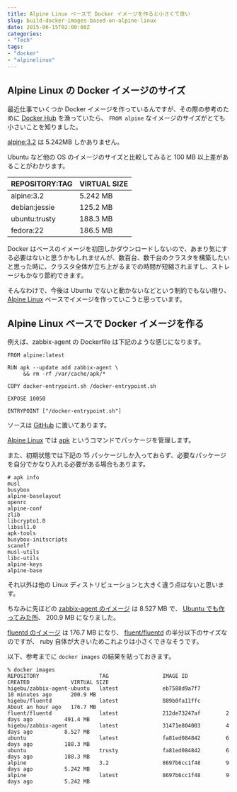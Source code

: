 ```yaml
---
title: Alpine Linux ベースで Docker イメージを作ると小さくて良い
slug: build-docker-images-based-on-alpine-linux
date: 2015-06-15T02:00:00Z
categories: 
- "Tech"
tags: 
- "docker"
- "alpinelinux"
---
```




## Alpine Linux の Docker イメージのサイズ

最近仕事でいくつか Docker イメージを作っているんですが、その際の参考のために [Docker Hub](https://hub.docker.com/) を漁っていたら、 `FROM alpine` なイメージのサイズがとても小さいことを知りました。

[alpine:3.2](https://registry.hub.docker.com/_/alpine/) は 5.242MB しかありません。

Ubuntu など他の OS のイメージのサイズと比較してみると 100 MB 以上差があることがわかります。

| REPOSITORY:TAG | VIRTUAL SIZE |
|:---------------|:-------------|
| alpine:3.2     | 5.242 MB     |
| debian:jessie  | 125.2 MB     |
| ubuntu:trusty  | 188.3 MB     |
| fedora:22      | 186.5 MB     |

Docker はベースのイメージを初回しかダウンロードしないので、あまり気にする必要はないと思うかもしれませんが、数百台、数千台のクラスタを構築したいと思った時に、クラスタ全体が立ち上がるまでの時間が短縮されますし、ストレージもかなり節約できます。

そんなわけで、今後は Ubuntu でないと動かないなどという制約でもない限り、 [Alpine Linux][1] ベースでイメージを作っていこうと思っています。

## Alpine Linux ベースで Docker イメージを作る

例えば、zabbix-agent の Dockerfile は下記のような感じになります。

```
FROM alpine:latest

RUN apk --update add zabbix-agent \
     && rm -rf /var/cache/apk/*

COPY docker-entrypoint.sh /docker-entrypoint.sh

EXPOSE 10050

ENTRYPOINT ["/docker-entrypoint.sh"]
```

ソースは [GitHub](https://github.com/higebu/docker-zabbix-agent) に置いてあります。

[Alpine Linux][1] では [apk](http://wiki.alpinelinux.org/wiki/Alpine_Linux_package_management) というコマンドでパッケージを管理します。

また、初期状態では下記の 15 パッケージしか入っておらず、必要なパッケージを自分でかなり入れる必要がある場合もあります。

```
# apk info
musl
busybox
alpine-baselayout
openrc
alpine-conf
zlib
libcrypto1.0
libssl1.0
apk-tools
busybox-initscripts
scanelf
musl-utils
libc-utils
alpine-keys
alpine-base
```

それ以外は他の Linux ディストリビューションと大きく違う点はないと思います。

ちなみに先ほどの [zabbix-agent のイメージ](https://registry.hub.docker.com/u/higebu/zabbix-agent/) は 8.527 MB で、 [Ubuntu でも作ってみた所](https://registry.hub.docker.com/u/higebu/zabbix-agent-ubuntu/)、 200.9 MB になりました。

[fluentd のイメージ](https://registry.hub.docker.com/u/higebu/fluentd/) は 176.7 MB になり、 [fluent/fluentd](https://registry.hub.docker.com/u/fluent/fluentd/) の半分以下のサイズなのですが、 ruby 自体が大きいためこれよりは小さくできなそうです。

以下、参考までに `docker images` の結果を貼っておきます。

```
% docker images
REPOSITORY                   TAG                 IMAGE ID            CREATED             VIRTUAL SIZE
higebu/zabbix-agent-ubuntu   latest              eb7588d9a7f7        10 minutes ago      200.9 MB
higebu/fluentd               latest              889b0fa11ffc        About an hour ago   176.7 MB
fluent/fluentd               latest              212de73247af        2 days ago          491.4 MB
higebu/zabbix-agent          latest              31471e804003        4 days ago          8.527 MB
ubuntu                       latest              fa81ed084842        6 days ago          188.3 MB
ubuntu                       trusty              fa81ed084842        6 days ago          188.3 MB
alpine                       3.2                 8697b6cc1f48        9 days ago          5.242 MB
alpine                       latest              8697b6cc1f48        9 days ago          5.242 MB
```

 [1]: http://alpinelinux.org/
